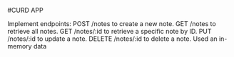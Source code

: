 #CURD APP

Implement endpoints:
POST /notes to create a new note.
GET /notes to retrieve all notes.
GET /notes/:id to retrieve a specific note by ID.
PUT /notes/:id to update a note.
DELETE /notes/:id to delete a note.
Used an in-memory data
